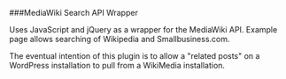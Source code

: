 ###MediaWiki Search API Wrapper

Uses JavaScript and jQuery as a wrapper for the MediaWiki API. Example page allows searching of Wikipedia and Smallbusiness.com.

The eventual intention of this plugin is to allow a "related posts" on a WordPress installation to pull from a WikiMedia installation.